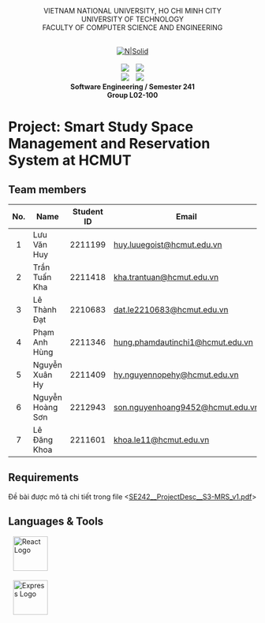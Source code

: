 <div align="center">
VIETNAM NATIONAL UNIVERSITY, HO CHI MINH CITY
<br />
UNIVERSITY OF TECHNOLOGY
<br />
FACULTY OF COMPUTER SCIENCE AND ENGINEERING
<br />
<br />
  
[![N|Solid](https://upload.wikimedia.org/wikipedia/commons/thumb/d/de/HCMUT_official_logo.png/238px-HCMUT_official_logo.png)](https://www.hcmut.edu.vn/vi)
<br />
<br />
<img src="https://img.shields.io/github/stars/ColdBear14/CNPM_242?color=white&logo=github">&emsp;<img src="https://img.shields.io/github/last-commit/ColdBear14/CNPM_242?color=blue">
<br />
<img src="https://img.shields.io/github/languages/top/ColdBear14/CNPM_242?color=yellow&logo=python&logoColor=yellow">&emsp;<img src="https://img.shields.io/github/repo-size/ColdBear14/CNPM_242?color=orange&label=size&logo=git&logoColor=orange">
<br />
**Software Engineering / Semester 241**
<br/>
**Group L02-100**

</div>

# Project: Smart Study Space Management and Reservation System at HCMUT
## Team members

| No. | Name             | Student ID | Email                          | Contact                                                                                                                                                                                                                     |
| :-: | ---------------- | :--------: | ------------------------------ | --------------------------------------------------------------------------------------------------------------------------------------------------------------------------------------------------------------------------- |
|  1  | Lưu Văn Huy |  2211199  | huy.luuegoist@hcmut.edu.vn |  [<img src="https://cdn-icons-png.flaticon.com/512/733/733609.png" align="left" width=20px style="margin-left:5px" />][git1]|
|  2  | Trần Tuấn Kha |   2211418   | kha.trantuan@hcmut.edu.vn | [<img src="https://cdn-icons-png.flaticon.com/512/733/733609.png" align="left" width=20px style="margin-left:5px" />][git2]|
|  3  | Lê Thành Đạt |   2210683   | dat.le2210683@hcmut.edu.vn |  [<img src="https://cdn-icons-png.flaticon.com/512/733/733609.png" align="left" width=20px style="margin-left:5px" />][git3]|
|  4  | Phạm Anh Hùng |  2211346   | hung.phamdautinchi1@hcmut.edu.vn | [<img src="https://cdn-icons-png.flaticon.com/512/733/733609.png" align="left" width=20px style="margin-left:5px" />][git4]|
|  5  | Nguyễn Xuân Hy |  2211409  | hy.nguyennopehy@hcmut.edu.vn |  [<img src="https://cdn-icons-png.flaticon.com/512/733/733609.png" align="left" width=20px style="margin-left:5px" />][git5]|
|  6  | Nguyễn Hoàng Sơn  |  2212943   | son.nguyenhoang9452@hcmut.edu.vn  |  [<img src="https://cdn-icons-png.flaticon.com/512/733/733609.png" align="left" width=20px style="margin-left:5px" />][git6]|
|  7  | Lê Đăng Khoa  |   2211601   | khoa.le11@hcmut.edu.vn   |  [<img src="https://cdn-icons-png.flaticon.com/512/733/733609.png" align="left" width=20px style="margin-left:5px" />][git7]|

[git1]: https://github.com/Huy-Egoist
[git2]: https://github.com/Kha-Tran22
[git3]: https://github.com/thnhdt/
[git4]: https://github.com/anh-hungg23
[git5]:https://github.com/ColdBear14
[git6]:https://github.com/Sonwoang
[git7]:https://github.com/dangkhoale11

## Requirements
Đề bài được mô tả chi tiết trong file  <[SE242__ProjectDesc__S3-MRS_v1.pdf](https://github.com/ColdBear14/CNPM_242/blob/main/SE242__ProjectDesc__S3-MRS_v1.pdf)>

## Languages & Tools
<img src="https://cdn4.iconfinder.com/data/icons/logos-3/600/React.js_logo-256.png" align="center" style="margin-left:10px; margin-bottom:5px;" width="70px" alt="React Logo"/>
    
    
<img src="https://upload.wikimedia.org/wikipedia/commons/6/64/Expressjs.png" 
         align="center" 
         style="margin-left:10px; margin-bottom:5px;" 
         width="70px" 
         alt="Express Logo" />

